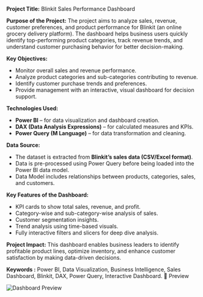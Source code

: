 
**Project Title:** Blinkit Sales Performance Dashboard

**Purpose of the Project:**
The project aims to analyze sales, revenue, customer preferences, and product performance for Blinkit (an online grocery delivery platform). The dashboard helps business users quickly identify top-performing product categories, track revenue trends, and understand customer purchasing behavior for better decision-making.

**Key Objectives:**

* Monitor overall sales and revenue performance.
* Analyze product categories and sub-categories contributing to revenue.
* Identify customer purchase trends and preferences.
* Provide management with an interactive, visual dashboard for decision support.

**Technologies Used:**

* **Power BI** – for data visualization and dashboard creation.
* **DAX (Data Analysis Expressions)** – for calculated measures and KPIs.
* **Power Query (M Language)** – for data transformation and cleaning.

**Data Source:**

* The dataset is extracted from **Blinkit’s sales data (CSV/Excel format)**.
* Data is pre-processed using Power Query before being loaded into the Power BI data model.
* Data Model includes relationships between products, categories, sales, and customers.

**Key Features of the Dashboard:**

* KPI cards to show total sales, revenue, and profit.
* Category-wise and sub-category-wise analysis of sales.
* Customer segmentation insights.
* Trend analysis using time-based visuals.
* Fully interactive filters and slicers for deep dive analysis.

**Project Impact:**
This dashboard enables business leaders to identify profitable product lines, optimize inventory, and enhance customer satisfaction by making data-driven decisions.

**Keywords :** Power BI, Data Visualization, Business Intelligence, Sales Dashboard, Blinkit, DAX, Power Query, Interactive Dashboard.
📸 Preview
 
![Dashboard Preview](image.jpg)
